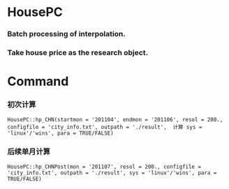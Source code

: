 # HousePC
### Batch processing of interpolation.  
### Take house price as the research object.  
# Command
### 初次计算
```
HousePC::hp_CHN(startmon = '201104', endmon = '201106', resol = 200., configfile = 'city_info.txt', outpath = './result',  计算 sys = 'linux'/'wins', para = TRUE/FALSE)
```
### 后续单月计算
```
HousePC::hp_CHNPost(mon = '201107', resol = 200., configfile = 'city_info.txt', outpath = './result', sys = 'linux'/'wins', para = TRUE/FALSE)
```
